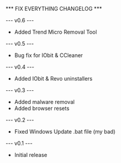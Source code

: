 *** FIX EVERYTHING CHANGELOG ***


--- v0.6 ---

+ Added Trend Micro Removal Tool


--- v0.5 ---

+ Bug fix for IObit & CCleaner


--- v0.4 ---

+ Added IObit & Revo uninstallers


--- v0.3 ---

+ Added malware removal
+ Added browser resets


--- v0.2 ---

+ Fixed Windows Update .bat file (my bad)


--- v0.1 ---

+ Initial release
